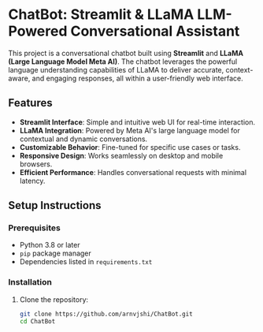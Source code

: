 # ChatBot: Streamlit & LLaMA LLM-Powered Conversational Assistant

This project is a conversational chatbot built using **Streamlit** and **LLaMA (Large Language Model Meta AI)**. The chatbot leverages the powerful language understanding capabilities of LLaMA to deliver accurate, context-aware, and engaging responses, all within a user-friendly web interface.

## Features

- **Streamlit Interface**: Simple and intuitive web UI for real-time interaction.
- **LLaMA Integration**: Powered by Meta AI's large language model for contextual and dynamic conversations.
- **Customizable Behavior**: Fine-tuned for specific use cases or tasks.
- **Responsive Design**: Works seamlessly on desktop and mobile browsers.
- **Efficient Performance**: Handles conversational requests with minimal latency.

## Setup Instructions

### Prerequisites
- Python 3.8 or later
- `pip` package manager
- Dependencies listed in `requirements.txt`

### Installation
1. Clone the repository:
   ```bash
   git clone https://github.com/arnvjshi/ChatBot.git
   cd ChatBot
